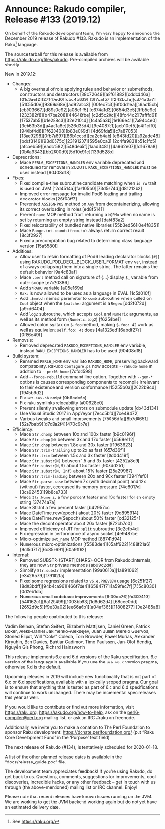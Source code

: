 # Announce: Rakudo compiler, Release #133 (2019.12)

On behalf of the Rakudo development team, I’m very happy to announce the
December 2019 release of Rakudo #133. Rakudo is an implementation of
the Raku[^1] language.

The source tarball for this release is available from
<https://rakudo.org/files/rakudo>.
Pre-compiled archives will be available shortly.

New in 2019.12:
  + Changes:
    + A big overhaul of role applying rules and behavior or
      submethods, constructors and destructors
      [38c72649][a8f61882][cddcd46a][61d3aef2][27147ed0][cbc4b839]
      [3f7caf57][f242bcfa][cd74a3a7][51055d0e][9369c68e][ad92abc3]
      [00fec7c3][6f0dd1ea][c9ac15cb][cb903667][d89a0c92][a08e1ff5]
      [c674a1d3][0654d3e5][fffb5c9c][232382f8][b47be208][44648fbe]
      [c2d5c20c][48fc44c2][7afffd61][17537ab5][b1e288c3][32e210cd]
      [fc4a5a3b][1e166e41][7a94c4e0][3eb63b3d][a4ad1a8e][526d38d4]
      [9e4087e1][aeb10ef5][c4f1cff0][940bf4d8][1f620408][b83e069d]
      [4d69fda5][c7a87053][13ae9298][0fb7a697][86b1ccbd][ca2cb4ab]
      [e843fd20][a92ade48][bdcf3149][93d0575c][23191207][595e0ca3]
      [2c4fa983][b51c1fc5][afcbeb59][eadc1582][548dea5f][1aad3481]
      [4a962e07][1d1678a8][0b6a9343][bb2600d9][5d10e91c][139d528b]
  + Deprecations:
    + Made `PERL6_EXCEPTIONS_HANDLER` env variable deprecated and
      scheduled for removal in 2020.11. `RAKU_EXCEPTIONS_HANDLER` must
      be used instead [90408d18]
  + Fixes:
    + Fixed compile-time subroutine candidate matching when `is rw`
      trait is used on JVM [12d4514a][fae105b0][73d5e74d][d81212b2]
    + Improved error message for invalid Pod6 leading and trailing
      declarator blocks [26f63ff7]
    + Prevented `ASSIGN-POS` method on `Any` from decontainerizing,
      allowing its correct overloading in roles [ed8f5141]
    + Prevent `name` MOP method from returning a `NQPMu` when no name
      is set by returning an empty string instead [dabf83a2]
    + Fixed relocatability of bundled native libraries
      [55b3ed56][0e4f8351]
    + Made `Range.int-bounds(from,to)` always return correct result
      [8c3f2927]
    + Fixed a precompilation bug related to determining class language
      version [15a55801]
  + Additions:
    + Allow user to retain formatting of Pod6 leading declarator
      blocks (`#|`) using RAKUDO_POD_DECL_BLOCK_USER_FORMAT env var,
      instead of always collapsing them into a single string. The
      latter remains the default behavior [9a4c83af]
    + Made `.perl` method call on signature of {...} display `$_`
      variable from outer scope [e7c20386]
    + Add `$*RAKU` variable [a05e169e]
    + `Raku` is now allowed to be used as a language in EVAL
      [1c5d010f]
    + Add `:$match` named parameter to `comb` subroutine when called
      on `Cool` object when the `$matcher` argument is a `Regex`
      [dd2f072d][a9cd6404]
    + Add `log2` subroutine, which accepts `Cool` and `Numeric`
      arguments, as well as its method form (`Numeric.log2`)
      [f6254be1]
    + Allowed colon syntax on `$.foo` method, making `$.foo: 42` work
      as well as equivalent `self.foo: 42`
      does [4a1323ed][6abdf27a][0f86e49f]
  + Removals:
    + Removed deprecated `RAKUDO_EXCEPTIONS_HANDLER` env variable,
      instead `RAKU_EXCEPTIONS_HANDLER` has to be used [90408d18]
  + Build system:
    + Renamed `PERL6_HOME` env var into `RAKUDO_HOME`, preserving
      backward compatibility. Rakudo `Configure.pl` now accepts
      `--rakudo-home` in addition to `--perl6-home` [7cfdd598]
    + Add `--force-rebuild` command line option. Together with
      `--gen-*` options is causes corresponding components to
      recompile irrelevant to their existence and version
      conformance [15255b0a][2022b9cd][1945b9d2]
    + Fix `set-env.sh` script [0b8ede6c]
    + Fix `raku` symlinks relocability [a00628e0]
    + Prevent silently swallowing errors on submodule update
      [db43d134]
    + Use Visual Studio 2017 in AppVeyor [7ecc5bfd][7ce49472]
    + Various tweaks and small improvements
      [75056dfa][8b7d0651][52a7bab9][d7d9a2f4][470c9b7e]
  + Efficiency:
    + Made `Str.chomp` between 10x and 100x faster [b9c0196f]
    + Made `Str.chop(N)` between 3x and 17x faster [b569e112]
    + Made `Str.chop` between 1.8x and 30x faster [f1963623]
    + Made `Str.trim-trailing` up to 2x as fast [657d36f1]
    + Made `Str.trim` between 1.5x and 3x faster [0d0d419f]
    + Made `Str.substr(N)` between 1.5 and 3x faster [4252a8c9]
    + Made `Str.substr(N,M)` about 1.5x faster [908dd251]
    + Made `Str.substr(N, Inf)` about 15% faster [25a29987]
    + Made `Str.trim-leading` between 20x and 90x faster [3941fef0]
    + Made `Str.parse-base` between 7x (with decimal point) and 12x
      (without) faster, decreased its memory pressure
      [74c8017c][3ce92453][9b8ce733]
    + Made `Str.Numeric` a few percent faster and 13x faster for an
      empty string [37474a7a]
    + Made Str.Int a few percent faster [b42957cc]
    + Made DateTime.new(epoch) about 20% faster [9d895914]
    + Made DateTime.new($epoch) about 50% faster [cd321254]
    + Made the decont operator about 20x faster [872cb7c0]
    + Improved efficiency of JIT for `split` subroutine [3e2cfb4d]
    + Fix regression in performance of async socket [4e9487ce]
    + Micro-optimize `set_name` MOP method [88741d94]
    + Numerous micro-optimizations
      [f5583de4][05aff922][488f21a6][9c15d717][6c85e691][60a9ff62]
  + Internal:
    + Removed SUBSTR-(START|CHARS)-OOR from Rakudo::Internals, they
      are now `Str` private methods [ab99c2dd]
    + Simplify `Str.substr` implementation
      [99a0610a][1a891062][e3426579][f79102fa]
    + Fixed some regressions related to `v6.e.PREVIEW` usage
      [6c251f27][8d03bdff][94b4ca96][466f7de4][65847f71][a59fec7f][755c8030][0d2eb1cb]
    + Numerous small codebase improvements
      [8f30cc76][fc309419][540162c1][6a129499][1003bb93][1d8d62d4]
      [68cee0dd][2652d9c5][f9e30a02][ee66a6b1][a04af365][11808277]
      [0e2485a8]


The following people contributed to this release:

Vadim Belman, Stefan Seifert, Elizabeth Mattijsen, Daniel Green,
Patrick Böker, Aleks-Daniel Jakimenko-Aleksejev, Juan Julián Merelo
Guervós, Stoned Elipot, Will "Coke" Coleda, Tom Browder, Paweł Murias,
Alexander Kiryuhin, Ben Davies, Bahtiar Gadimov, Timo Paulssen,
Jan-Olof Hendig, Nguyễn Gia Phong, Richard Hainsworth

This release implements 6.c and 6.d versions of the Raku specification.
6.c version of the language is available if you use the `use v6.c`
version pragma, otherwise 6.d is the default.

Upcoming releases in 2019 will include new functionality that is not
part of 6.c or 6.d specifications, available with a lexically scoped
pragma. Our goal is to ensure that anything that is tested as part of
6.c and 6.d specifications will continue to work unchanged. There may
be incremental spec releases this year as well.

If you would like to contribute or find out more information, visit
<https://raku.org>, <https://rakudo.org/how-to-help>, ask on the
<perl6-compiler@perl.org> mailing list, or ask on IRC #raku on freenode.

Additionally, we invite you to make a donation to The Perl Foundation
to sponsor Raku development: <https://donate.perlfoundation.org/>
(put “Raku Core Development Fund” in the ‘Purpose’ text field)

The next release of Rakudo (#134), is tentatively scheduled for 2020-01-18.

A list of the other planned release dates is available in the
“docs/release_guide.pod” file.

The development team appreciates feedback! If you’re using Rakudo, do
get back to us. Questions, comments, suggestions for improvements, cool
discoveries, incredible hacks, or any other feedback – get in touch with
us through (the above-mentioned) mailing list or IRC channel. Enjoy!

Please note that recent releases have known issues running on the JVM.
We are working to get the JVM backend working again but do not yet have
an estimated delivery date.

[^1]: See <https://raku.org/>

